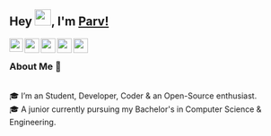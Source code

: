 ## Hey <img src="https://github.com/TheDudeThatCode/TheDudeThatCode/blob/master/Assets/Hi.gif" width="29px">, I'm [Parv!](https://github.com/parvsharmaa) 

<a href="https://www.linkedin.com/in/parv-sharma-58b01b191/">
  <img align="left" width="24px" src="https://cdn.jsdelivr.net/npm/simple-icons@v3/icons/linkedin.svg"  />
</a>
<a href="https://dev.to/parvsharmaa">
  <img align="left" width="26px" src="https://cdn.jsdelivr.net/npm/simple-icons@v3/icons/dev-dot-to.svg" />
</a>
<a href="mailto:parv31oct@gmail.com">
  <img align="left" width="26px" src="https://cdn.jsdelivr.net/npm/simple-icons@v3/icons/gmail.svg" />
</a>
<a href="https://www.facebook.com/parv.sharma.55555/">
  <img align="left" width="26px" src="https://cdn.jsdelivr.net/npm/simple-icons@v3/icons/facebook.svg" />
</a>
<a href="https://www.instagram.com/parvsharma._/">
  <img align="left" width="26px" src="https://cdn.jsdelivr.net/npm/simple-icons@v3/icons/instagram.svg" />
</a>

<br />

### About Me 🚀
<br>
🎓 I’m an Student, Developer, Coder & an Open-Source enthusiast.</br>
🎓 A junior currently pursuing my Bachelor's in Computer Science & Engineering.</br>
